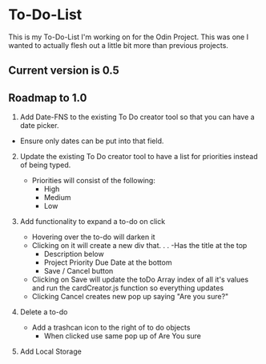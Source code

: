 # To-Do-List
This is my To-Do-List I'm working on for the Odin Project. This was one I wanted to actually flesh out a little bit more than previous projects.

## Current version is 0.5

## Roadmap to 1.0

1. Add Date-FNS to the existing To Do creator tool so that you can have a date picker.
 - Ensure only dates can be put into that field.

 2. Update the existing To Do creator tool to have a list for priorities instead of being typed. 
    - Priorities will consist of the following:
        - High
        - Medium
        - Low

3. Add functionality to expand a to-do on click
    - Hovering over the to-do will darken it
    - Clicking on it will create a new div that. . .
        -Has the title at the top
        - Description below
        - Project Priority Due Date at the bottom
        - Save / Cancel button
    - Clicking on Save will update the toDo Array index of all it's values and run the cardCreator.js function so everything updates
    - Clicking Cancel creates new pop up saying "Are you sure?"

4. Delete a to-do
    - Add a trashcan icon to the right of to do objects
        - When clicked use same pop up of Are You sure

5. Add Local Storage
